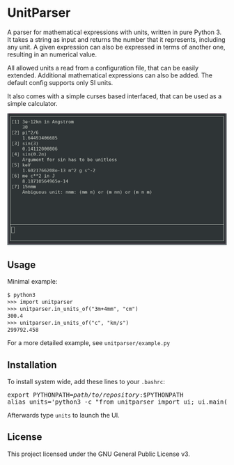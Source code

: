 # UnitParser
A parser for mathematical expressions with units, written in pure Python 3. It takes a string as input and returns the number that it represents, including any unit. A given expression can also be expressed in terms of another one, resulting in an numerical value.

All allowed units a read from a configuration file, that can be easily extended. Additional mathematical expressions can also be added. The default config supports only SI units.

It also comes with a simple curses based interfaced, that can be used as a simple calculator.

<p align="center"><img src="Image.png"></p>

## Usage
Minimal example:
```
$ python3
>>> import unitparser
>>> unitparser.in_units_of("3m+4mm", "cm")
300.4
>>> unitparser.in_units_of("c", "km/s")
299792.458
```
For a more detailed example, see `unitparser/example.py`

## Installation
To install system wide, add these lines to your `.bashrc`:
<pre>
export PYTHONPATH=<i>path/to/repository</i>:$PYTHONPATH
alias units='python3 -c "from unitparser import ui; ui.main()"'
</pre>
Afterwards type `units` to launch the UI.

## License
This project licensed under the GNU General Public License v3.
